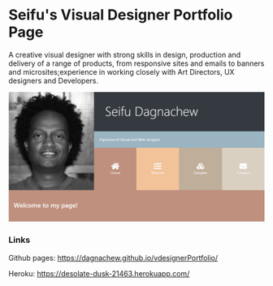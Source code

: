 # Seifu's Visual Designer Portfolio Page

A creative visual designer with strong skills in design, production and delivery of a range of products, from responsive sites and emails to banners and microsites;experience in working closely with Art Directors, UX designers and Developers.

![Visual Designer Portfolio Page](/assets/img/vdesigner.png)

### Links 
Github pages: https://dagnachew.github.io/vdesignerPortfolio/

Heroku: https://desolate-dusk-21463.herokuapp.com/